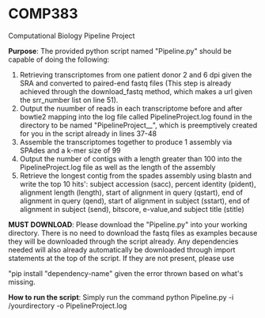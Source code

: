 # COMP383
Computational Biology Pipeline Project

**Purpose**:
The provided python script named "Pipeline.py" should be capable of doing the following:
1. Retrieving transcriptomes from one patient donor 2 and 6 dpi given the SRA and converted to paired-end fastq files (This step is already achieved through the download_fastq method, which makes a url given the srr_number list on line 51).
2. Output the nuumber of reads in each transcriptome before and after bowtie2 mapping into the log file called PipelineProject.log found in the directory to be named "PipelineProject_<Aaron>_<Juco>", which is preemptively created for you in the script already in lines 37-48
3. Assemble the transcriptomes together to produce 1 assembly via SPAdes and a k-mer size of 99
4. Output the number of contigs with a length greater than 100 into the PipelineProject.log file as well as the length of the assembly
5. Retrieve the longest contig from the spades assembly using blastn and write the top 10 hits': subject accession (sacc), percent identity (pident), alignment length (length), start of alignment in query (qstart), end of alignment in query (qend), start of alignment in subject (sstart), end of alignment in subject (send), bitscore, e-value,and subject title (stitle)

**MUST DOWNLOAD**:
Please download the "Pipeline.py" into your working directory. There is no need to download the fastq files as examples because they will be downloaded through the script already. Any dependencies needed will also already automatically be downloaded through import statements at the top of the script. If they are not present, please use 

"pip install "dependency-name" given the error thrown based on what's missing.

**How to run the script**:
Simply run the command python Pipeline.py -i /yourdirectory -o PipelineProject.log
